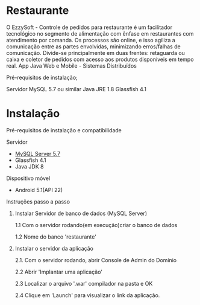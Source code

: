 # Restaurante
O EzzySoft - Controle de pedidos para restaurante é um facilitador tecnológico no segmento de alimentação com ênfase em restaurantes com atendimento por comanda. Os processos são online, e isso agiliza a comunicação entre as partes envolvidas, minimizando erros/falhas de comunicação. Divide-se principalmente em duas frentes: retaguarda ou caixa e coletor de pedidos com acesso aos produtos disponíveis em tempo real.
App Java Web e Mobile - Sistemas Distribuídos

Pré-requisitos de instalação;

Servidor MySQL 5.7 ou similar
Java JRE 1.8
Glassfish 4.1

# Instalação
Pré-requisitos de instalação e compatibilidade

Servidor
* <a href="https://www.mysql.com/products/community/">MySQL Server 5.7</a>
* Glassfish 4.1
* Java JDK 8

Dispositivo móvel
* Android 5.1(API 22)


Instruções passo a passo
1. Instalar Servidor de banco de dados (MySQL Server)

   1.1 Com o servidor rodando(em execução)criar o banco de dados

   1.2  Nome do banco 'restaurante'

2. Instalar o servidor da aplicação

   2.1. Com o servidor rodando, abrir Console de Admin do Domínio

   2.2 Abrir 'Implantar uma aplicação'

   2.3 Localizar o arquivo '.war' compilador na pasta e OK

   2.4 Clique em 'Launch' para visualizar o link da aplicação.
